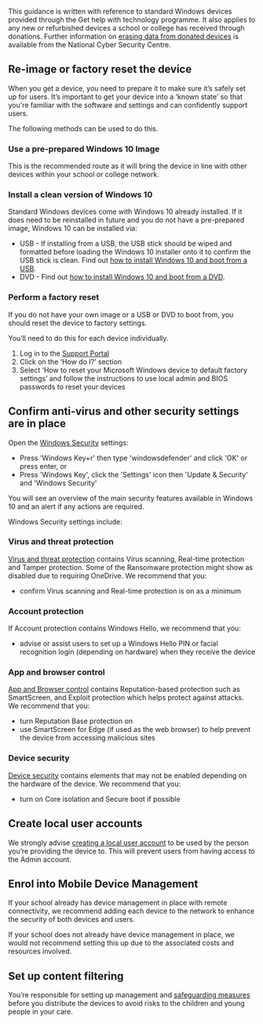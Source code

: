 This guidance is written with reference to standard Windows devices provided through the Get help with technology programme. It also applies to any new or refurbished devices a school or college has received through donations. Further information on [erasing data from donated devices](https://www.ncsc.gov.uk/blog-post/erasing-data-from-donated-devices) is available from the National Cyber Security Centre.

## Re-image or factory reset the device

When you get a device, you need to prepare it to make sure it’s safely set up for users. It’s important to get your device into a ‘known state’ so that you're familiar with the software and settings and can confidently support users.

The following methods can be used to do this.

### Use a pre-prepared Windows 10 Image

This is the recommended route as it will bring the device in line with other devices within your school or college network.
 
### Install a clean version of Windows 10

Standard Windows devices come with Windows 10 already installed. If it does need to be reinstalled in future and you do not have a pre-prepared image, Windows 10 can be installed via:
 
* USB - If installing from a USB, the USB stick should be wiped and formatted before loading the Windows 10 installer onto it to confirm the USB stick is clean. Find out [how to install Windows 10 and boot from a USB](https://docs.microsoft.com/en-us/windows-hardware/manufacture/desktop/install-windows-from-a-usb-flash-drive).
* DVD - Find out [how to install Windows 10 and boot from a DVD](https://docs.microsoft.com/en-us/windows-hardware/manufacture/desktop/boot-from-a-dvd).
 
### Perform a factory reset

If you do not have your own image or a USB or DVD to boot from, you should reset the device to factory settings.
 
You’ll need to do this for each device individually.

1. Log in to the [Support Portal](https://computacenterprod.service-now.com/dfe)
2. Click on the ‘How do I?’ section
3. Select ‘How to reset your Microsoft Windows device to default factory settings’ and follow the instructions to use local admin and BIOS passwords to reset your devices
 
## Confirm anti-virus and other security settings are in place

Open the [Windows Security](https://support.microsoft.com/en-us/windows/stay-protected-with-windows-security-2ae0363d-0ada-c064-8b56-6a39afb6a963) settings:

* Press 'Windows Key+r' then type 'windowsdefender' and click 'OK' or press enter, or
* Press 'Windows Key', click the 'Settings' icon then 'Update & Security' and 'Windows Security'

You will see an overview of the main security features available in Windows 10 and an alert if any actions are required. 

Windows Security settings include:

### Virus and threat protection     

[Virus and threat protection](https://support.microsoft.com/en-us/windows/virus-threat-protection-in-windows-security-1362f4cd-d71a-b52a-0b66-c2820032b65e) contains Virus scanning, Real-time protection and Tamper protection. Some of the Ransomware protection might show as disabled due to requiring OneDrive. We recommend that you:

* confirm Virus scanning and Real-time protection is on as a minimum     

### Account protection 

If Account protection contains Windows Hello, we recommend that you:

* advise or assist users to set up a Windows Hello PIN or facial recognition login (depending on hardware) when they receive the device     

### App and browser control 

[App and Browser control](https://support.microsoft.com/en-us/windows/app-browser-control-in-windows-security-8f68fb65-ebb4-3cfb-4bd7-ef0f376f3dc3) contains Reputation-based protection such as SmartScreen, and Exploit protection which helps protect against attacks. We recommend that you:

* turn Reputation Base protection on
* use SmartScreen for Edge (if used as the web browser) to help prevent the device from accessing malicious sites

### Device security

[Device security](https://support.microsoft.com/en-us/windows/device-protection-in-windows-security-afa11526-de57-b1c5-599f-3a4c6a61c5e2) contains elements that may not be enabled depending on the hardware of the device. We recommend that you:

* turn on Core isolation and Secure boot if possible

## Create local user accounts

We strongly advise [creating a local user account](https://support.microsoft.com/en-us/windows/create-a-local-user-or-administrator-account-in-windows-10-20de74e0-ac7f-3502-a866-32915af2a34d) to be used by the person you’re providing the device to. This will prevent users from having access to the Admin account. 

## Enrol into Mobile Device Management

If your school already has device management in place with remote connectivity, we recommend adding each device to the network to enhance the security of both devices and users.

If your school does not already have device management in place, we would not recommend setting this up due to the associated costs and resources involved.

## Set up content filtering

You’re responsible for setting up management and [safeguarding measures](https://www.gov.uk/guidance/safeguarding-and-remote-education-during-coronavirus-covid-19) before you distribute the devices to avoid risks to the children and young people in your care.
